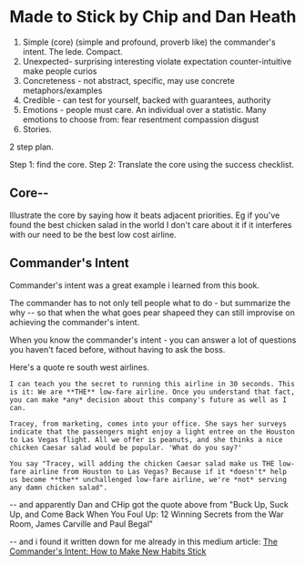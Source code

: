 ﻿# Made to Stick by Chip and Dan Heath

1. Simple (core) (simple and profound, proverb like) the commander's intent. The lede. Compact.
2. Unexpected- surprising interesting violate expectation counter-intuitive make people curios
3. Concreteness - not abstract, specific, may use concrete metaphors/examples
4. Credible - can test for yourself, backed with guarantees, authority
5. Emotions - people must care. An individual over a statistic. Many emotions to choose from: fear resentment compassion disgust
6. Stories.

2 step plan.

Step 1: find the core.
Step 2: Translate the core using the success checklist.

## Core--

Illustrate the core by saying how it beats adjacent priorities. Eg if you've found the best chicken salad in the world I don't care about it if it interferes with our need to be the best low cost airline.

## Commander's Intent

Commander's intent was a great example i learned from this book.

The commander has to not only tell people what to do - but summarize the why -- so that when the what goes pear shapeed they can still improvise on achieving the commander's intent.

When you know the commander's intent - you can answer a lot of questions you haven't faced before, without having to ask the boss.

Here's a quote re south west airlines.

	I can teach you the secret to running this airline in 30 seconds. This is it: We are **THE** low-fare airline. Once you understand that fact, you can make *any* decision about this company's future as well as I can.

	Tracey, from marketing, comes into your office. She says her surveys indicate that the passengers might enjoy a light entree on the Houston to Las Vegas flight. All we offer is peanuts, and she thinks a nice chicken Caesar salad would be popular. 'What do you say?'

	You say "Tracey, will adding the chicken Caesar salad make us THE low-fare airline from Houston to Las Vegas? Because if it *doesn't* help us become **the** unchallenged low-fare airline, we're *not* serving any damn chicken salad".

-- and apparently Dan and CHip got the quote above from "Buck Up, Suck Up, and Come Back When You Foul Up: 12 Winning Secrets from the War Room, James Carville and Paul Begal"

-- and i found it written down for me already in this medium article: [The Commander's Intent: How to Make New Habits Stick](https://www.samuelthomasdavies.com/commanders-intent/)
